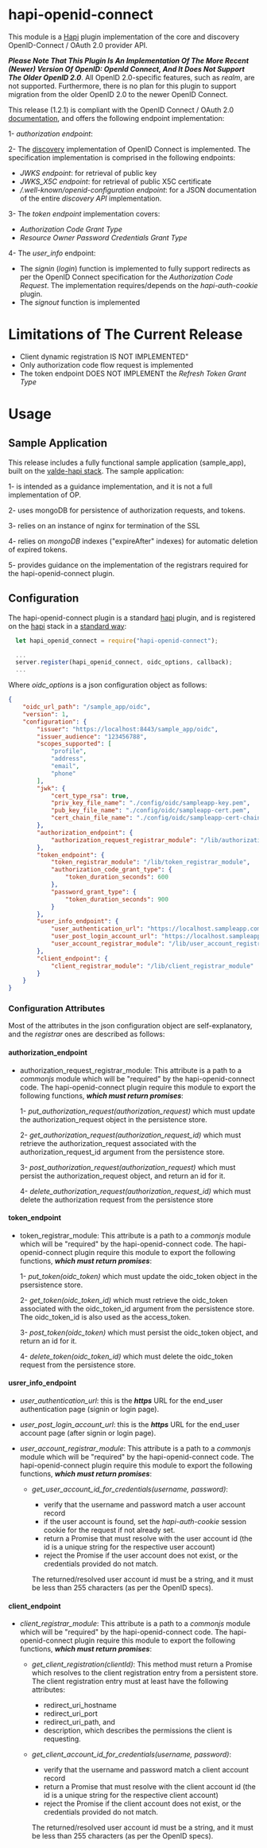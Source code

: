 # hapi-openid-connect

This module is a [Hapi](http://hapijs.com/) plugin implementation of the core and discovery OpenID-Connect / OAuth 2.0 provider API.

**_Please Note That This Plugin Is An Implementation Of The More Recent (Newer) Version Of OpenID: _OpenId Connect_, And It Does Not Support The Older OpenID 2.0_**. All OpenID 2.0-specific features, such as _realm_, are not supported. Furthermore, there is no plan for this plugin to support migration from the older OpenID 2.0 to the newer OpenID Connect.

This release (1.2.1) is compliant with the OpenID Connect / OAuth 2.0 [documentation](http://openid.net/connect/), and offers the following endpoint implementation:

1- _authorization endpoint_:

2- The [discovery](http://openid.net/specs/openid-connect-discovery-1_0.html) implementation of OpenID Connect is implemented. The specification implementation is comprised in the following endpoints:

- _JWKS endpoint_: for retrieval of public key
- _JWKS_X5C endpoint_: for retrieval of public X5C certificate
- _/.well-known/openid-configuration endpoint_: for a JSON documentation of the entire _discovery API_ implementation.

3- The _token endpoint_ implementation covers:

- _Authorization Code Grant Type_
- _Resource Owner Password Credentials Grant Type_

4- The _user_info_ endpoint:

- The _signin_ (_login_) function is implemented to fully support redirects as per the OpenID Connect specification for the _Authorization Code Request_. The implementation requires/depends on the _hapi-auth-cookie_ plugin.
- The _signout_ function is implemented

# Limitations of The Current Release

- Client dynamic registration IS NOT IMPLEMENTED"
- Only authorization code flow request is implemented
- The token endpoint DOES NOT IMPLEMENT the _Refresh Token Grant Type_

# Usage

## Sample Application

This release includes a fully functional sample application (sample_app), built on the [valde-hapi stack](https://www.npmjs.com/package/valde-hapi). The sample application:

1- is intended as a guidance implementation, and it is not a full implementation of OP.

2- uses mongoDB for persistence of authorization requests, and tokens.

3- relies on an instance of nginx for termination of the SSL

4- relies on _mongoDB_ indexes ("expireAfter" indexes) for automatic deletion of expired tokens.

5- provides guidance on the implementation of the registrars required for the hapi-openid-connect plugin.

## Configuration

The hapi-openid-connect plugin is a standard [hapi](http://hapijs.com/) plugin, and is registered on the [hapi](http://hapijs.com/) stack in a [standard way](http://hapijs.com/api#serverregisterplugins-options-callback):

```javascript
  let hapi_openid_connect = require("hapi-openid-connect");

  ...
  server.register(hapi_openid_connect, oidc_options, callback);
  ...
```

Where _oidc_options_ is a json configuration object as follows:

```json
{
    "oidc_url_path": "/sample_app/oidc",
    "version": 1,
    "configuration": {
        "issuer": "https://localhost:8443/sample_app/oidc",
        "issuer_audience": "123456788",
        "scopes_supported": [
            "profile",
            "address",
            "email",
            "phone"
        ],
        "jwk": {
            "cert_type_rsa": true,
            "priv_key_file_name": "./config/oidc/sampleapp-key.pem",
            "pub_key_file_name": "./config/oidc/sampleapp-cert.pem",
            "cert_chain_file_name": "./config/oidc/sampleapp-cert-chain.pem"
        },
        "authorization_endpoint": {
            "authorization_request_registrar_module": "/lib/authorization_request_registrar_module"
        },
        "token_endpoint": {
            "token_registrar_module": "/lib/token_registrar_module",
            "authorization_code_grant_type": {
                "token_duration_seconds": 600
            },
            "password_grant_type": {
                "token_duration_seconds": 900
            }
        },
        "user_info_endpoint": {
            "user_authentication_url": "https://localhost.sampleapp.com:8443/sample_app/oidc/signin",
            "user_post_login_account_url": "https://localhost.sampleapp.com:8443/sample_app/oidc/account",
            "user_account_registrar_module": "/lib/user_account_registrar_module"
        },
        "client_endpoint": {
            "client_registrar_module": "/lib/client_registrar_module"
        }
    }
}
```

### Configuration Attributes

Most of the attributes in the json configuration object are self-explanatory, and the _registrar_ ones are described as follows:

#### authorization_endpoint

- authorization_request_registrar_module: This attribute is a path to a _commonjs_ module which will be "required" by the hapi-openid-connect code. The hapi-openid-connect plugin require this module to export the following functions, **_which must return promises_**:

  1- _put_authorization_request(authorization_request)_ which must update the authorization_request object in the persistence store.

  2- _get_authorization_request(authorization_request_id)_ which must retrieve the authorization_request associated with the authorization_request_id argument from the persistence store.

  3- _post_authorization_request(authorization_request)_ which must persist the authorization_request object, and return an id for it.

  4- _delete_authorization_request(authorization_request_id)_ which must delete the authorization request from the persistence store

#### token_endpoint

- token_registrar_module: This attribute is a path to a _commonjs_ module which will be "required" by the hapi-openid-connect code. The hapi-openid-connect plugin require this module to export the following functions, **_which must return promises_**:

  1- _put_token(oidc_token)_ which must update the oidc_token object in the psersistence store.

  2- _get_token(oidc_token_id)_ which must retrieve the oidc_token associated with the oidc_token_id argument from the persistence store. The oidc_token_id is also used as the access_token.

  3- _post_token(oidc_token)_ which must persist the oidc_token object, and return an id for it.

  4- _delete_token(oidc_token_id)_ which must delete the oidc_token request from the persistence store.

#### usrer_info_endpoint

- _user_authentication_url_: this is the **_https_** URL for the end_user authentication page (signin or login page).
- _user_post_login_account_url_: this is the **_https_** URL for the end_user account page (after signin or login page).

- _user_account_registrar_module_: This attribute is a path to a _commonjs_ module which will be "required" by the hapi-openid-connect code. The hapi-openid-connect plugin require this module to export the following functions, **_which must return promises_**:

  - _get_user_account_id_for_credentials(username, password)_:

    - verify that the username and password match a user account record
    - if the user account is found, set the _hapi-auth-cookie_ session cookie for the request if not already set.
    - return a Promise that must resolve with the user account id (the id is a unique string for the respective user account)
    - reject the Promise if the user account does not exist, or the credentials provided do not match.

    The returned/resolved user account id must be a string, and it must be less than 255 characters (as per the OpenID specs).


#### client_endpoint

- _client_registrar_module_: This attribute is a path to a _commonjs_ module which will be "required" by the hapi-openid-connect code. The hapi-openid-connect plugin require this module to export the following functions, **_which must return promises_**:

  - _get_client_registration(clientId)_: This method must return a Promise which resolves to the client registration entry from a persistent store. The client registration entry must at least have the following attributes:

    - redirect_uri_hostname
    - redirect_uri_port
    - redirect_uri_path, and
    - description, which describes the permissions the client is requesting.

  - _get_client_account_id_for_credentials(username, password)_:

    - verify that the username and password match a client account record
    - return a Promise that must resolve with the client account id (the id is a unique string for the respective client account)
    - reject the Promise if the client account does not exist, or the credentials provided do not match.

    The returned/resolved user account id must be a string, and it must be less than 255 characters (as per the OpenID specs).
